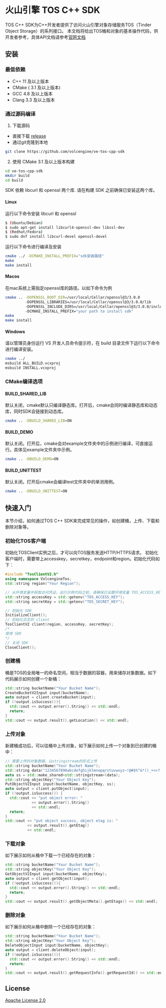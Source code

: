 # 火山引擎 TOS C++ SDK

TOS C++ SDK为C++开发者提供了访问火山引擎对象存储服务TOS（Tinder Object Storage）的系列接口。
本文档将给出TOS桶和对象的基本操作代码，供开发者参考，具体API文档请参考[官网文档](https://www.volcengine.com/docs/6349/107395)

## 安装

### 最低依赖

- C++ 11 及以上版本
- CMake ( 3.1 及以上版本)
- GCC 4.8 及以上版本
- Clang 3.3 及以上版本

### 通过源码编译

1. 下载源码

- 直接下载 [release](https://github.com/volcengine/ve-tos-cpp-sdk/archive/refs/tags/0.2.1.zip)
- 通过git克隆到本地

```bash
git clone https://github.com/volcengine/ve-tos-cpp-sdk
```

2. 使用 CMake 3.1 及以上版本构建

```bash
cd ve-tos-cpp-sdk
mkdir build
cd build
```

SDK 依赖 libcurl 和 openssl 两个库. 请在构建 SDK 之前确保已安装这两个库。

#### Linux

运行以下命令安装 libcurl 和 openssl

```bash
$ (Ubuntu/Debian)
$ sudo apt-get install libcurl4-openssl-dev libssl-dev
$ (Redhat/Fedora)
$ sudo dnf install libcurl-devel openssl-devel
```

运行以下命令进行编译及安装

```bash
cmake ../ -DCMAKE_INSTALL_PREFIX="sdk安装路径"
make
make install
```

#### Macos

在mac系统上需指定openssl库的路径。以如下命令为例

```bash
cmake .. -DOPENSSL_ROOT_DIR=/usr/local/Cellar/openssl@3/3.0.0 
         -DOPENSSL_LIBRARIES=/usr/local/Cellar/openssl@3/3.0.0/lib 
         -DOPENSSL_INCLUDE_DIRS=/usr/local/Cellar/openssl@3/3.0.0/include
         -DCMAKE_INSTALL_PREFIX="your path to install sdk"
make
make install
```

#### Windows

请以管理员身份运行 VS 开发人员命令提示符，在 build 目录文件下运行以下命令进行编译安装。

```bash
cmake ../
msbuild ALL_BUILD.vcxproj
msbuild INSTALL.vcxproj
```

### CMake编译选项

#### BUILD_SHARED_LIB

默认关闭，cmake默认只编译静态库。打开后，cmake会同时编译静态库和动态库，同时SDK会链接到动态库。

```bash
cmake .. -DBUILD_SHARED_LIB=ON
```

#### BUILD_DEMO

默认关闭。打开后，cmake会对example文件夹中的示例进行编译，可直接运行。具体见example文件夹中示例。

```bash
cmake .. -DBUILD_DEMO=ON
```

#### BUILD_UNITTEST

默认关闭。打开后cmake会编译test文件夹中的单测用例。

```bash
cmake .. -DBUILD_UNITTEST=ON
```

## 快速入门

本节介绍，如何通过TOS C++ SDK来完成常见的操作，如创建桶，上传、下载和删除对象等。

### 初始化TOS客户端

初始化TOSClient实例之后，才可以向TOS服务发送HTTP/HTTPS请求。
初始化客户端时，需要带上accesskey，secretkey，endpoint和region。初始化代码如下：

```cpp
#include "TosClientV2.h"
using namespace VolcengineTos;
std::string region("Your Region");

// 从环境变量中获取访问凭证。运行示例代码之前，请确保已设置环境变量 TOS_ACCESS_KEY 和 TOS_SECRET_KEY
std::string accessKey = std::getenv("TOS_ACCESS_KEY");
std::string secretKey = std::getenv("TOS_SECRET_KEY");

// 初始化 SDK
InitializeClient();
// 初始化交互的 client
TosClientV2 client(region, accessKey, secretKey);
/*
使用 SDK
*/
// 关闭 SDK
CloseClient();
```

### 创建桶

桶是TOS的全局唯一的命名空间，相当于数据的容器，用来储存对象数据。如下代码展示如何创建一个新桶：

```cpp
std::string bucketName("Your Bucket Name");
CreateBucketV2Input input(bucketName);
auto output = client.createBucket(input);
if (!output.isSuccess()){
  std::cout << output.error().String() << std::endl;
  return;
}
std::cout << output.result().getLocation() << std::endl;
```

### 上传对象

新建桶成功后，可以往桶中上传对象，如下展示如何上传一个对象到已创建的桶中：

```cpp
// 需要上传的对象数据，以stringstream的形式上传
std::string bucketName("Your Bucket Name");
std::string data("1234567890abcdefghijklmnopqrstuvwxyz~!@#$%^&*()_+<>?,./   :'1234567890abcdefghijklmnopqrstuvwxyz~!@#$%^&*()_+<>?,./   :'");
auto ss = std::make_shared<std::stringstream>(data);
std::string objectKey("Your Object Key");
PutObjectV2Input input(bucketName, objectKey, ss);
auto output = client.putObject(input);
if (!output.isSuccess()) {
  std::cout << "put object error: "
            << output.error().String()
            << std::endl;
  return;
}
std::cout << "put object success, object etag is: "
          << output.result().getEtag()
          << std::endl;
```

### 下载对象

如下展示如何从桶中下载一个已经存在的对象：

```cpp
std::string bucketName("Your Bucket Name");
std::string objectKey("Your Object Key");
GetObjectV2Input input(bucketName, objectKey);
auto output = client.getObject(input);
if (!output.isSuccess()){
  std::cout << output.error().String() << std::endl;
  return;
}
std::cout << output.result().getObjectMeta().getEtags() << std::endl;
```

### 删除对象

如下展示如何从桶中删除一个已经存在的对象：

```cpp
std::string bucketName("Your Bucket Name");
std::string objectKey("Your Object Key");
DeleteObjectInput input(bucketName, objectKey);
auto output = client.deleteObject(input);
if (!output.isSuccess()){
  std::cout << output.error().String() << std::endl;
  return;
}
std::cout << output.result().getRequestInfo().getRequestId() << std::endl;
```

## License

[Apache License 2.0](https://www.apache.org/licenses/LICENSE-2.0.html)
